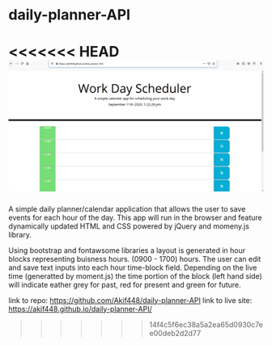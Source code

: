 # daily-planner-API
<<<<<<< HEAD
<img src="screenshot.png" alt="daily planner">
=======
A simple daily planner/calendar application that allows the user to save events for each hour of the day. This app will run in the browser and feature dynamically updated HTML and CSS powered by jQuery and momeny.js library.

Using bootstrap and fontawsome libraries a layout is generated in hour blocks representing buisness hours. (0900 - 1700) hours. The user can edit and save text inputs into each hour time-block field. Depending on the live time (generatted by moment.js) the time portion of the block (left hand side) will indicate eather grey for past, red for present and green for future.

link to repo: https://github.com/Akif448/daily-planner-API
link to live site: https://akif448.github.io/daily-planner-API/

>>>>>>> 14f4c5f6ec38a5a2ea65d0930c7ee00deb2d2d77
